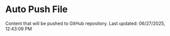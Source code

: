 # Auto Push File

Content that will be pushed to GitHub repository.
Last updated: 06/27/2025, 12:43:09 PM